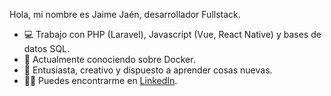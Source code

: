 Hola, mi nombre es Jaime Jaén, desarrollador Fullstack.

- 💻 Trabajo con PHP (Laravel), Javascript (Vue, React Native) y bases de datos SQL.
- 🌱 Actualmente conociendo sobre Docker.
- 🙂 Entusiasta, creativo y dispuesto a aprender cosas nuevas.
- 👨‍💼 Puedes encontrarme en [LinkedIn](https://www.linkedin.com/in/jaime-jaen-28350a195/).

<!---
jaimejvrx/jaimejvrx is a ✨ special ✨ repository because its `README.md` (this file) appears on your GitHub profile.
You can click the Preview link to take a look at your changes.
--->
